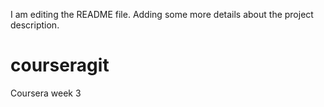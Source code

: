 I am editing the README file. Adding some more details about the project description.
# courseragit
Coursera week 3
